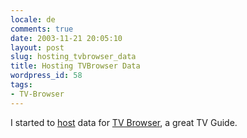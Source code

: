 ```yaml
---
locale: de
comments: true
date: 2003-11-21 20:05:10
layout: post
slug: hosting_tvbrowser_data
title: Hosting TVBrowser Data
wordpress_id: 58
tags:
- TV-Browser
---
```


I started to [host](http://tvbrowser.wannawork.de) data for [TV Browser](http://tvbrowser.sf.net),
a great TV Guide.
